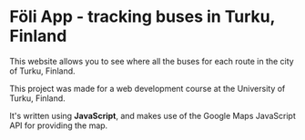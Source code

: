 # Föli App - tracking buses in Turku, Finland

This website allows you to see where all the buses for each route in the city of Turku, Finland.

This project was made for a web development course at the University of Turku, Finland.

It's written using **JavaScript**, and makes use of the Google Maps JavaScript API for providing the map.
